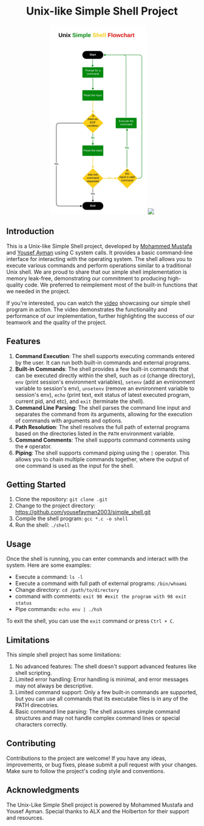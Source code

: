 <h1 align=center> Unix-like Simple Shell Project </h1>
<p align=center>
  <img height=500 src="./Unix-Like Simple Shell Design.jpeg"/>
  <img height=500 src="https://www.juliensobczak.com/posts_resources/2021-08-10-linux-system-calls-under-the-hood/system-calls.png"/>
</p>

## Introduction
This is a Unix-like Simple Shell project, developed by [Mohammed Mustafa](https://www.linkedin.com/in/mohammedmustafa112025/) and [Yousef Ayman](https://www.linkedin.com/in/yousef-ayman/) using C system calls. It provides a basic command-line interface for interacting with the operating system.
The shell allows you to execute various commands and perform operations similar to a traditional Unix shell.
We are proud to share that our simple shell implementation is memory leak-free, demonstrating our commitment to producing high-quality code.
We preferred to reimplement most of the built-in functions that we needed in the project.

If you're interested, you can watch the [video](https://youtu.be/OHwY6gy4zic?si=j6qegC03vZwvCp4e) showcasing our simple shell program in action. The video demonstrates the functionality and performance of our implementation, further highlighting the success of our teamwork and the quality of the project.


## Features

1. **Command Execution**: The shell supports executing commands entered by the user. It can run both built-in commands and external programs.
2. **Built-in Commands**: The shell provides a few built-in commands that can be executed directly within the shell, such as `cd` (change directory), `env` (print session's environment variables), `setenv` (add an evnironment variable to session's env), `unsetenv` (remove an evnironment variable to session's env), `echo` (print text, exit status of latest executed program, current pid, and etc), and `exit` (terminate the shell).
3. **Command Line Parsing**: The shell parses the command line input and separates the command from its arguments, allowing for the execution of commands with arguments and options.
4. **Path Resolution**: The shell resolves the full path of external programs based on the directories listed in the `PATH` environment variable.
5. **Command Comments**: The shell supports command comments using the `#` operator.
6. **Piping**: The shell supports command piping using the `|` operator. This allows you to chain multiple commands together, where the output of one command is used as the input for the shell.

## Getting Started

1. Clone the repository: `git clone .git`
2. Change to the project directory: https://github.com/yousefayman2003/simple_shell.git
3. Compile the shell program: `gcc *.c -o shell`
4. Run the shell: `./shell`

## Usage

Once the shell is running, you can enter commands and interact with the system. Here are some examples:

- Execute a command: `ls -l`
- Execute a command with full path of external programs: `/bin/whoami`
- Change directory: `cd /path/to/directory`
- command with comments: `exit 98 #exit the program with 98 exit status`
- Pipe commands: `echo env | ./hsh`

To exit the shell, you can use the `exit` command or press `Ctrl + C`.

## Limitations

This simple shell project has some limitations:

1. No advanced features: The shell doesn't support advanced features like shell scripting.
2. Limited error handling: Error handling is minimal, and error messages may not always be descriptive.
3. Limited command support: Only a few built-in commands are supported, but you can use all commands that its executabe files is in any of the PATH direcotries.
4. Basic command line parsing: The shell assumes simple command structures and may not handle complex command lines or special characters correctly.

## Contributing

Contributions to the project are welcome! If you have any ideas, improvements, or bug fixes, please submit a pull request with your changes.
Make sure to follow the project's coding style and conventions.

## Acknowledgments

The Unix-Like Simple Shell project is powered by Mohammed Mustafa and Yousef Ayman. Special thanks to ALX and the Holberton for their support and resources.
